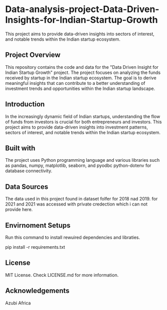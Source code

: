 # Data-analysis-project-Data-Driven-Insights-for-Indian-Startup-Growth

This project aims to provide data-driven insights into sectors of interest, and notable trends within the Indian startup ecosystem.

## Project Overview

This repository contains the code and data for the "Data Driven Insight for Indian Startup Growth" project. The project focuses on analyzing the funds received by startup in the Indian startup ecosystem. The goal is to derive meaningful insights that can contribute to a better understanding of investment trends and opportunities within the Indian startup landscape.

## Introduction

In the increasingly dynamic field of Indian startups, understanding the flow of funds from investors is crucial for both entrepreneurs and investors. This project aims to provide data-driven insights into investment patterns, sectors of interest, and notable trends within the Indian startup ecosystem.

## Built with

The project uses Python programming language and various libraries such as pandas, numpy, matplotlib, seaborn, and pyodbc
python-dotenv for database connectivity.

## Data Sources

The data used in this project found in dataset folfer for 2018 nad 2019. for 2021 and 2021 was accessed with private credection which i can not provide here.

## Envirnoment Setups

Run this command to install rewuired dependencies and libraties.

pip install -r requirements.txt

## License

MIT License. Check LICENSE.md for more information.

## Acknowledgements

Azubi Africa
